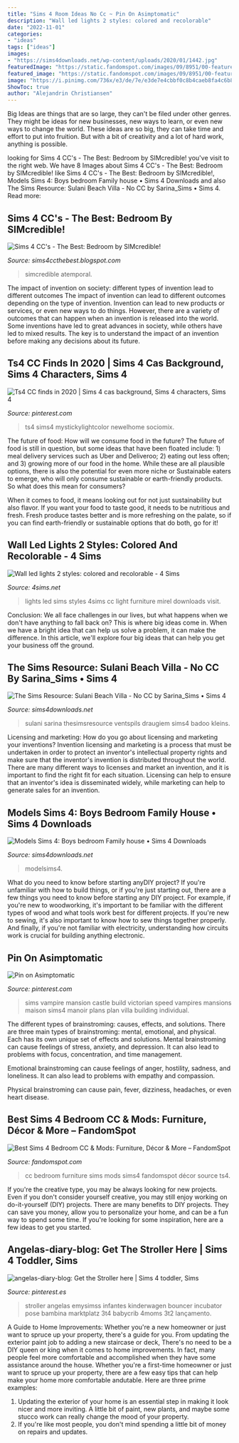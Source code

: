 ```yaml
---
title: "Sims 4 Room Ideas No Cc ~ Pin On Asimptomatic"
description: "Wall led lights 2 styles: colored and recolorable"
date: "2022-11-01"
categories:
- "ideas"
tags: ["ideas"]
images:
- "https://sims4downloads.net/wp-content/uploads/2020/01/1442.jpg"
featuredImage: "https://static.fandomspot.com/images/09/8951/00-featured-sandy-lane-sims4-cc-set.jpg"
featured_image: "https://static.fandomspot.com/images/09/8951/00-featured-sandy-lane-sims4-cc-set.jpg"
image: "https://i.pinimg.com/736x/e3/de/7e/e3de7e4cbbf0c8b4caeb8fa4c6b80029.jpg"
ShowToc: true
author: "Alejandrin Christiansen"
---
```



Big Ideas are things that are so large, they can't be filed under other genres. They might be ideas for new businesses, new ways to learn, or even new ways to change the world. These ideas are so big, they can take time and effort to put into fruition. But with a bit of creativity and a lot of hard work, anything is possible.

	

		
looking for Sims 4 CC&#039;s - The Best: Bedroom by SIMcredible! you've visit to the right web. We have 8 Images about Sims 4 CC&#039;s - The Best: Bedroom by SIMcredible! like Sims 4 CC&#039;s - The Best: Bedroom by SIMcredible!, Models Sims 4: Boys bedroom Family house • Sims 4 Downloads and also The Sims Resource: Sulani Beach Villa - No CC by Sarina_Sims • Sims 4. Read more:
		
    
## Sims 4 CC&#039;s - The Best: Bedroom By SIMcredible!

<img loading=lazy src="https://2.bp.blogspot.com/-hp3CgcKoxIM/VtGmzcbRv7I/AAAAAAABNfE/KmTliJ4PCqo/s1600/atemp06_gde.jpg" onerror="this.onerror=null;this.src='https://tse4.mm.bing.net/th?id=OIP.cFPRvcyrCd1MERnGcsxw1wHaEY&amp;pid=15.1';" alt="Sims 4 CC&#039;s - The Best: Bedroom by SIMcredible!">

_Source: sims4ccthebest.blogspot.com_

>simcredible atemporal. 

	

The impact of invention on society: different types of invention lead to different outcomes
The impact of invention can lead to different outcomes depending on the type of invention. Invention can lead to new products or services, or even new ways to do things. However, there are a variety of outcomes that can happen when an invention is released into the world. Some inventions have led to great advances in society, while others have led to mixed results. The key is to understand the impact of an invention before making any decisions about its future.

    
## Ts4 CC Finds In 2020 | Sims 4 Cas Background, Sims 4 Characters, Sims 4

<img loading=lazy src="https://i.pinimg.com/736x/e3/de/7e/e3de7e4cbbf0c8b4caeb8fa4c6b80029.jpg" onerror="this.onerror=null;this.src='https://tse3.mm.bing.net/th?id=OIP.o0q8ncukzXOZYmktEe5U1wHaD3&amp;pid=15.1';" alt="Ts4 CC finds in 2020 | Sims 4 cas background, Sims 4 characters, Sims 4">

_Source: pinterest.com_

>ts4 sims4 mystickylightcolor newelhome sociomix. 

	

The future of food: How will we consume food in the future?
The future of food is still in question, but some ideas that have been floated include: 1) meal delivery services such as Uber and Deliveroo; 2) eating out less often; and 3) growing more of our food in the home. 
While these are all plausible options, there is also the potential for even more niche or Sustainable eaters to emerge, who will only consume sustainable or earth-friendly products. So what does this mean for consumers? 

When it comes to food, it means looking out for not just sustainability but also flavor. If you want your food to taste good, it needs to be nutritious and fresh. Fresh produce tastes better and is more refreshing on the palate, so if you can find earth-friendly or sustainable options that do both, go for it!

    
## Wall Led Lights 2 Styles: Colored And Recolorable - 4 Sims

<img loading=lazy src="http://4sims.net/wp-content/uploads/2013/12/2.jpg" onerror="this.onerror=null;this.src='https://tse1.mm.bing.net/th?id=OIP.yts8Kn1xJe5UryCtvESKCwHaGM&amp;pid=15.1';" alt="Wall led lights 2 styles: colored and recolorable - 4 Sims">

_Source: 4sims.net_

>lights led sims styles 4sims cc light furniture mirel downloads visit. 

	

Conclusion:
We all face challenges in our lives, but what happens when we don't have anything to fall back on? This is where big ideas come in. When we have a bright idea that can help us solve a problem, it can make the difference. In this article, we'll explore four big ideas that can help you get your business off the ground.

    
## The Sims Resource: Sulani Beach Villa - No CC By Sarina_Sims • Sims 4

<img loading=lazy src="https://sims4downloads.net/wp-content/uploads/2020/01/1442.jpg" onerror="this.onerror=null;this.src='https://tse4.mm.bing.net/th?id=OIP.34yp--wtDsmvZMtsfcC9_gHaFj&amp;pid=15.1';" alt="The Sims Resource: Sulani Beach Villa - No CC by Sarina_Sims • Sims 4">

_Source: sims4downloads.net_

>sulani sarina thesimsresource ventspils draugiem sims4 badoo kleins. 

	

Licensing and marketing: How do you go about licensing and marketing your inventions?
Invention licensing and marketing is a process that must be undertaken in order to protect an inventor's intellectual property rights and make sure that the inventor's invention is distributed throughout the world. There are many different ways to licenses and market an invention, and it is important to find the right fit for each situation. Licensing can help to ensure that an inventor's idea is disseminated widely, while marketing can help to generate sales for an invention.

    
## Models Sims 4: Boys Bedroom Family House • Sims 4 Downloads

<img loading=lazy src="https://sims4downloads.net/wp-content/uploads/2018/05/1531.jpg" onerror="this.onerror=null;this.src='https://tse3.mm.bing.net/th?id=OIP.JjHNR5qAy4gGfA6CoygsDQHaEL&amp;pid=15.1';" alt="Models Sims 4: Boys bedroom Family house • Sims 4 Downloads">

_Source: sims4downloads.net_

>modelsims4. 

	

What do you need to know before starting anyDIY project?
If you're unfamiliar with how to build things, or if you're just starting out, there are a few things you need to know before starting any DIY project. For example, if you're new to woodworking, it's important to be familiar with the different types of wood and what tools work best for different projects. If you're new to sewing, it's also important to know how to sew things together properly. And finally, if you're not familiar with electricity, understanding how circuits work is crucial for building anything electronic.

    
## Pin On Asimptomatic

<img loading=lazy src="https://i.pinimg.com/736x/bd/a6/5e/bda65e24ee46b8ba85133c81ce610736--sims--mansion-sims--vampire.jpg" onerror="this.onerror=null;this.src='https://tse2.mm.bing.net/th?id=OIP.2XGT7fG3wkEZhHZTRGmq0AHaEK&amp;pid=15.1';" alt="Pin on Asimptomatic">

_Source: pinterest.com_

>sims vampire mansion castle build victorian speed vampires mansions maison sims4 manoir plans plan villa building individual. 

	

The different types of brainstroming: causes, effects, and solutions.
There are three main types of brainstroming: mental, emotional, and physical. Each has its own unique set of effects and solutions.
Mental brainstroming can cause feelings of stress, anxiety, and depression. It can also lead to problems with focus, concentration, and time management.

Emotional brainstroming can cause feelings of anger, hostility, sadness, and loneliness. It can also lead to problems with empathy and compassion.

Physical brainstroming can cause pain, fever, dizziness, headaches, or even heart disease.

    
## Best Sims 4 Bedroom CC &amp; Mods: Furniture, Décor &amp; More – FandomSpot

<img loading=lazy src="https://static.fandomspot.com/images/09/8951/00-featured-sandy-lane-sims4-cc-set.jpg" onerror="this.onerror=null;this.src='https://tse1.mm.bing.net/th?id=OIP.4l5-RyE4A4JL80rQE4PuuwHaDd&amp;pid=15.1';" alt="Best Sims 4 Bedroom CC &amp; Mods: Furniture, Décor &amp; More – FandomSpot">

_Source: fandomspot.com_

>cc bedroom furniture sims mods sims4 fandomspot décor source ts4. 

	

If you're the creative type, you may be always looking for new projects. Even if you don't consider yourself creative, you may still enjoy working on do-it-yourself (DIY) projects. There are many benefits to DIY projects. They can save you money, allow you to personalize your home, and can be a fun way to spend some time. If you're looking for some inspiration, here are a few ideas to get you started.

    
## Angelas-diary-blog: Get The Stroller Here | Sims 4 Toddler, Sims

<img loading=lazy src="https://i.pinimg.com/736x/06/f4/8c/06f48c659268aaf12ef7629a041b787c.jpg" onerror="this.onerror=null;this.src='https://tse4.mm.bing.net/th?id=OIP._6xgV5OOZ3oARCGBN8fHjQHaGh&amp;pid=15.1';" alt="angelas-diary-blog: Get the Stroller here | Sims 4 toddler, Sims">

_Source: pinterest.es_

>stroller angelas emysimss infantes kinderwagen bouncer incubator pose bambina marktplatz 3t4 babycrib 4moms 3t2 lançamento. 

	

A Guide to Home Improvements: Whether you're a new homeowner or just want to spruce up your property, there's a guide for you. From updating the exterior paint job to adding a new staircase or deck,
There's no need to be a DIY queen or king when it comes to home improvements. In fact, many people feel more comfortable and accomplished when they have some assistance around the house. Whether you're a first-time homeowner or just want to spruce up your property, there are a few easy tips that can help make your home more comfortable andutable. Here are three prime examples: 
1) Updating the exterior of your home is an essential step in making it look nicer and more inviting. A little bit of paint, new plants, and maybe some stucco work can really change the mood of your property. 
2) If you're like most people, you don't mind spending a little bit of money on repairs and updates.

